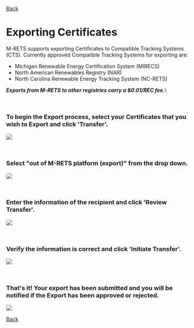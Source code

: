 [Back](https://mrets.github.io/Help/index)

# Exporting Certificates

M-RETS supports exporting Certificates to Compatible Tracking Systems (CTS). Currently approved Compatible Tracking Systems for exporting are:

-   Michigan Renewable Energy Certification System (MIRECS)
-   North American Renewables Registry (NAR)
-   North Carolina Renewable Energy Tracking System (NC-RETS)

***Exports from M-RETS to other registries carry a $0.01/REC fee.***\

<br>

### To begin the Export process, select your Certificates that you wish to Export and click 'Transfer'.

![](https://github.com/mrets/photos/blob/master/exporting_recs1.png?raw=true)

<br>

### Select "out of M-RETS platform (export)" from the drop down.

![](https://github.com/mrets/photos/blob/master/exporting_recs2.png?raw=true)

<br>

### Enter the information of the recipient and click 'Review Transfer'.

![](https://github.com/mrets/photos/blob/master/exporting_recs3.png?raw=true)

<br>

### Verify the information is correct and click 'Initiate Transfer'.

![](https://github.com/mrets/photos/blob/master/exporting_recs4.png?raw=true)

<br>

### That's it! Your export has been submitted and you will be notified if the Export has been approved or rejected.

![](https://github.com/mrets/photos/blob/master/exporting_recs5.png?raw=true)

[Back](https://mrets.github.io/Help/index)

